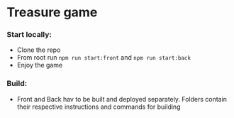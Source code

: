 # Treasure game

### Start locally:
* Clone the repo
* From root run ```npm run start:front``` and ```npm run start:back ```
* Enjoy the game

### Build:
* Front and Back hav to be built and deployed separately. Folders contain their respective instructions and commands for building
